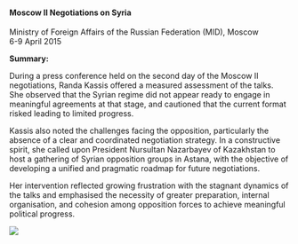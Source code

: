 <h4>Moscow II Negotiations on Syria</h4>

Ministry of Foreign Affairs of the Russian Federation (MID), Moscow  
6-9 April 2015
	
<b>Summary:</b>	

During a press conference held on the second day of the Moscow II negotiations, Randa Kassis offered a measured assessment of the talks. She observed that the Syrian regime did not appear ready to engage in meaningful agreements at that stage, and cautioned that the current format risked leading to limited progress.

Kassis also noted the challenges facing the opposition, particularly the absence of a clear and coordinated negotiation strategy. In a constructive spirit, she called upon President Nursultan Nazarbayev of Kazakhstan to host a gathering of Syrian opposition groups in Astana, with the objective of developing a unified and pragmatic roadmap for future negotiations.

Her intervention reflected growing frustration with the stagnant dynamics of the talks and emphasised the necessity of greater preparation, internal organisation, and cohesion among opposition forces to achieve meaningful political progress.


![](123.JPG)
<p></p>
